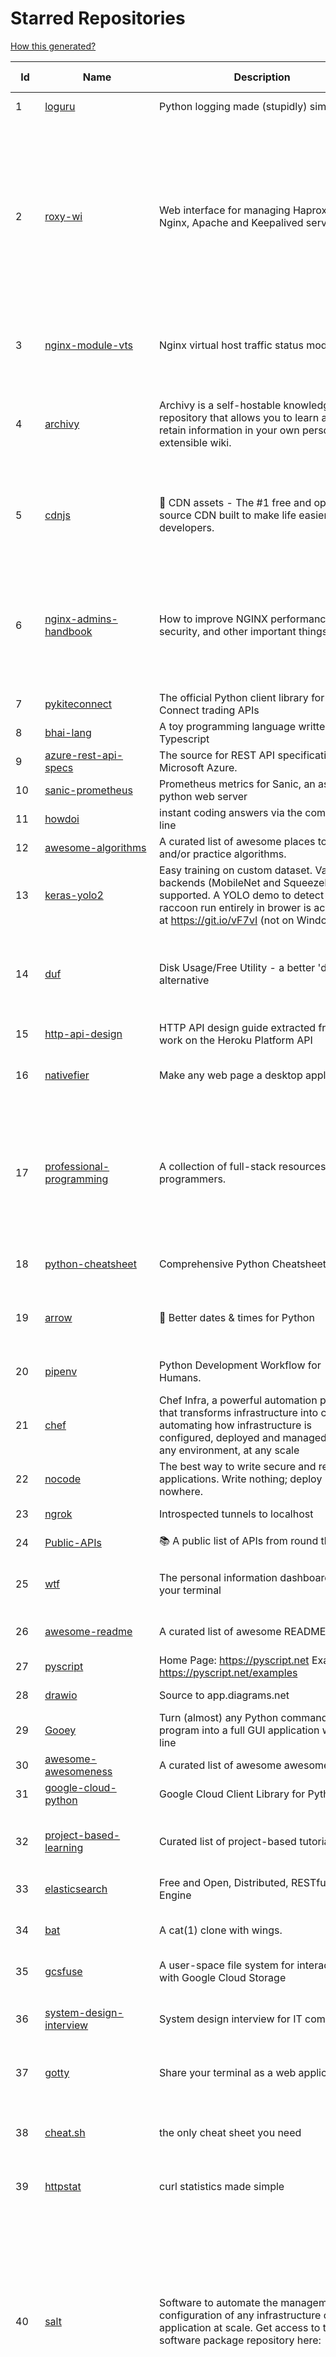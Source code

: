 # Starred Repositories  

[How this generated?](../master/USAGE.md)  

| Id 			| Name			| Description | Star Counts | Topics/Tags   | Last Updated 	|  
| ----------- | ----------- 	| ----------- | ----------- | ----------- 	| -----------   |  
|1|[loguru](https://github.com/Delgan/loguru.git)|Python logging made (stupidly) simple|11755|python, logging, logger, log|4-5-2022|  
|2|[roxy-wi](https://github.com/hap-wi/roxy-wi.git)|Web interface for managing Haproxy, Nginx, Apache and Keepalived servers|1058|haproxy-servers, web-interface, management, web-manager, web-gui, gui, webui, haproxy-configuration, haproxy-status, haproxy-gui, haproxy-managment, high-availibility, loadbalancer, lbs, waf, nginx, keepalived-servers, monitoring, roxy-wi, apache|17-5-2022|  
|3|[nginx-module-vts](https://github.com/vozlt/nginx-module-vts.git)|Nginx virtual host traffic status module|2637|c, nginx, nginx-module, nginx-vhost-traffic-status, vozlt-nginx-modules, monitoring|10-2-2021|  
|4|[archivy](https://github.com/archivy/archivy.git)|Archivy is a self-hostable knowledge repository that allows you to learn and retain information in your own personal and extensible wiki.|2855|elasticsearch, knowledge, productivity, python, knowledge-base, note-taking, digital-brain, cli, hacktoberfest|27-4-2022|  
|5|[cdnjs](https://github.com/cdnjs/cdnjs.git)|🤖 CDN assets - The #1 free and open source CDN built to make life easier for developers.|9488|cdn, javascript, css, library, web, front-end, foss, opensource, js, font, framework, webdev, fast, speed, http2, spdy, cdnjs|19-5-2022|  
|6|[nginx-admins-handbook](https://github.com/trimstray/nginx-admins-handbook.git)|How to improve NGINX performance, security, and other important things.|12699|nginx, nginx-proxy, nginx-configuration, security, performance, http, https, ssllabs, notes, cheatsheet, reference, handbook, best-practices, hacks, snippets, tengine, openresty|20-10-2021|  
|7|[pykiteconnect](https://github.com/zerodha/pykiteconnect.git)|The official Python client library for the Kite Connect trading APIs|679||17-3-2022|  
|8|[bhai-lang](https://github.com/DulLabs/bhai-lang.git)|A toy programming language written in Typescript|3516||17-4-2022|  
|9|[azure-rest-api-specs](https://github.com/Azure/azure-rest-api-specs.git)|The source for REST API specifications for Microsoft Azure.|1598||19-5-2022|  
|10|[sanic-prometheus](https://github.com/dkruchinin/sanic-prometheus.git)|Prometheus metrics for Sanic,  an async python web server|68|python, prometheus, sanic, monitoring|12-10-2020|  
|11|[howdoi](https://github.com/gleitz/howdoi.git)|instant coding answers via the command line|9472||20-4-2022|  
|12|[awesome-algorithms](https://github.com/tayllan/awesome-algorithms.git)|A curated list of awesome places to learn and/or practice algorithms.|11575||9-5-2022|  
|13|[keras-yolo2](https://github.com/experiencor/keras-yolo2.git)|Easy training on custom dataset. Various backends (MobileNet and SqueezeNet) supported. A YOLO demo to detect raccoon run entirely in brower is accessible at https://git.io/vF7vI (not on Windows).|1698|convolutional-networks, deep-learning, yolo2, realtime, regression|31-12-2019|  
|14|[duf](https://github.com/muesli/duf.git)|Disk Usage/Free Utility - a better 'df' alternative|8477|hacktoberfest, disk-space, disk-usage, df, linux, macos, freebsd, openbsd, windows, user-friendly, cli, terminal, filesystem, tui|12-5-2022|  
|15|[http-api-design](https://github.com/interagent/http-api-design.git)|HTTP API design guide extracted from work on the Heroku Platform API|13586||18-11-2021|  
|16|[nativefier](https://github.com/nativefier/nativefier.git)|Make any web page a desktop application|30496|nodejs, electron, linux, windows, macos, desktop-application|2-5-2022|  
|17|[professional-programming](https://github.com/charlax/professional-programming.git)|A collection of full-stack resources for programmers.|16260|read-articles, programmer, professional, scalability, concepts, documentation, lessons-learned, engineer, programming-language, learning, architecture, computer-science|9-5-2022|  
|18|[python-cheatsheet](https://github.com/gto76/python-cheatsheet.git)|Comprehensive Python Cheatsheet|29048|cheatsheet, python, reference, python-cheatsheet|18-5-2022|  
|19|[arrow](https://github.com/arrow-py/arrow.git)|🏹 Better dates & times for Python|7880|python, arrow, datetime, date, time, timestamp, timezones, hacktoberfest|2-5-2022|  
|20|[pipenv](https://github.com/pypa/pipenv.git)| Python Development Workflow for Humans.|22956|pip, python, packaging, virtualenv, pipfile|17-5-2022|  
|21|[chef](https://github.com/chef/chef.git)|Chef Infra, a powerful automation platform that transforms infrastructure into code automating how infrastructure is configured, deployed and managed across any environment, at any scale|6891|chef, devops, cfgmgt, infrastructure, automation, deployment, hacktoberfest|17-5-2022|  
|22|[nocode](https://github.com/kelseyhightower/nocode.git)|The best way to write secure and reliable applications. Write nothing; deploy nowhere.|52613||21-1-2020|  
|23|[ngrok](https://github.com/inconshreveable/ngrok.git)|Introspected tunnels to localhost|21735||31-5-2016|  
|24|[Public-APIs](https://github.com/n0shake/Public-APIs.git)|📚 A public list of APIs from round the web.|18407||15-5-2022|  
|25|[wtf](https://github.com/wtfutil/wtf.git)|The personal information dashboard for your terminal|13442|golang, dashboard, terminal, tui, cui, go, devops, wtf, wtfutil, hacktoberfest|13-5-2022|  
|26|[awesome-readme](https://github.com/matiassingers/awesome-readme.git)|A curated list of awesome READMEs|11923|awesome-list, awesome, list, readme|8-5-2022|  
|27|[pyscript](https://github.com/pyscript/pyscript.git)|Home Page: https://pyscript.net  Examples: https://pyscript.net/examples|10668|python, html, javascript|18-5-2022|  
|28|[drawio](https://github.com/jgraph/drawio.git)|Source to app.diagrams.net|29295||17-5-2022|  
|29|[Gooey](https://github.com/chriskiehl/Gooey.git)|Turn (almost) any Python command line program into a full GUI application with one line|16159||8-5-2022|  
|30|[awesome-awesomeness](https://github.com/bayandin/awesome-awesomeness.git)|A curated list of awesome awesomeness|28948||24-3-2022|  
|31|[google-cloud-python](https://github.com/googleapis/google-cloud-python.git)|Google Cloud Client Library for Python|3884||18-5-2022|  
|32|[project-based-learning](https://github.com/practical-tutorials/project-based-learning.git)|Curated list of project-based tutorials|67761|tutorial, project, beginner-project, webdevelopment, python, javascript, cpp, golang|13-4-2022|  
|33|[elasticsearch](https://github.com/elastic/elasticsearch.git)|Free and Open, Distributed, RESTful Search Engine|59632|elasticsearch, java, search-engine|18-5-2022|  
|34|[bat](https://github.com/sharkdp/bat.git)|A cat(1) clone with wings.|34525|command-line, tool, syntax-highlighting, git, terminal, cli, rust, hacktoberfest|16-5-2022|  
|35|[gcsfuse](https://github.com/GoogleCloudPlatform/gcsfuse.git)|A user-space file system for interacting with Google Cloud Storage|1452||28-4-2022|  
|36|[system-design-interview](https://github.com/checkcheckzz/system-design-interview.git)|System design interview for IT companies|17682|interview, interview-questions, interview-preparation, design-systems, system, system-design|23-12-2020|  
|37|[gotty](https://github.com/yudai/gotty.git)|Share your terminal as a web application|16521|tty, terminal, browser, web, go, websocket, javascript, typescript|13-12-2017|  
|38|[cheat.sh](https://github.com/chubin/cheat.sh.git)|the only cheat sheet you need|29124|cheatsheet, curl, terminal, command-line, cli, examples, documentation, help, tldr, hacktoberfest2021|18-4-2022|  
|39|[httpstat](https://github.com/reorx/httpstat.git)|curl statistics made simple|5126|curl, cli, python, http, visualization|24-12-2020|  
|40|[salt](https://github.com/saltstack/salt.git)|Software to automate the management and configuration of any infrastructure or application at scale. Get access to the Salt software package repository here: |12506|python, configuration-management, remote-execution, infrastructure-management, zeromq, event-stream, event-management, cloud-providers, cloud-management, cloud-provisioning, infrasructure, infrastructure-automation, infrastructure-as-code, infrastructure-as-a-code, iot, edge, cloud|18-5-2022|  
|41|[django](https://github.com/django/django.git)|The Web framework for perfectionists with deadlines.|64136|python, django, web, framework, orm, templates, models, views, apps|18-5-2022|  
|42|[PayloadsAllTheThings](https://github.com/swisskyrepo/PayloadsAllTheThings.git)|A list of useful payloads and bypass for Web Application Security and Pentest/CTF|37515|pentest, payload, bypass, web-application, hacking, vulnerability, bounty, methodology, privilege-escalation, penetration-testing, cheatsheet, security, enumeration, bugbounty, redteam, payloads, hacktoberfest|15-5-2022|  
|43|[poetry](https://github.com/python-poetry/poetry.git)|Python dependency management and packaging made easy.|19768|python, dependency-manager, package-manager, packaging, hacktoberfest|18-5-2022|  
|44|[terminals-are-sexy](https://github.com/k4m4/terminals-are-sexy.git)|💥 A curated list of Terminal frameworks, plugins & resources for CLI lovers.|10530|terminal, curated-list, awesome-lists, cli-lovers|13-4-2022|  
|45|[profile-summary-for-github](https://github.com/tipsy/profile-summary-for-github.git)|Tool for visualizing GitHub profiles|19567|kotlin, webapp, github-api, javalin|15-5-2022|  
|46|[awesome-shell](https://github.com/alebcay/awesome-shell.git)|A curated list of awesome command-line frameworks, toolkits, guides and gizmos. Inspired by awesome-php.|23540|awesome-list, awesome, list, zsh, fish, bash, cli, shell|27-4-2022|  
|47|[awesome-macOS](https://github.com/iCHAIT/awesome-macOS.git)|  A curated list of awesome applications, softwares, tools and shiny things for macOS.|12955|macos, mac, awesome-list, apple, awesome-lists, awesome, list|4-2-2022|  
|48|[google-api-python-client](https://github.com/googleapis/google-api-python-client.git)|🐍 The official Python client library for Google's discovery based APIs.|5645||17-5-2022|  
|49|[pace](https://github.com/CodeByZach/pace.git)|Automatically add a progress bar to your site.|15433||28-7-2021|  
|50|[octant](https://github.com/vmware-tanzu/octant.git)|Highly extensible platform for developers to better understand the complexity of Kubernetes clusters.|5829||24-2-2022|  
|51|[resume.github.com](https://github.com/resume/resume.github.com.git)|Resumes generated using the GitHub informations|57214||5-8-2016|  
|52|[ace](https://github.com/ajaxorg/ace.git)|Ace (Ajax.org Cloud9 Editor)|24419||16-5-2022|  
|53|[what-happens-when](https://github.com/alex/what-happens-when.git)|An attempt to answer the age old interview question "What happens when you type google.com into your browser and press enter?"|33965||8-2-2022|  
|54|[go-restful](https://github.com/emicklei/go-restful.git)|package for building REST-style Web Services using Go|4453||8-3-2022|  
|55|[fastapi](https://github.com/tiangolo/fastapi.git)|FastAPI framework, high performance, easy to learn, fast to code, ready for production|45279||14-5-2022|  
|56|[halo](https://github.com/manrajgrover/halo.git)|💫 Beautiful spinners for terminal, IPython and Jupyter|2592||9-11-2020|  
|57|[awesome-sanic](https://github.com/mekicha/awesome-sanic.git)|A curated list of awesome Sanic resources and extensions|563||22-1-2022|  
|58|[spinner](https://github.com/briandowns/spinner.git)|Go (golang) package with 90 configurable terminal spinner/progress indicators.|1769|go, golang, spinner, statusbar, cli, terminal, terminal-ui, progress-bar, progressbar, indicator|22-4-2022|  
|59|[python](https://github.com/kubernetes-client/python.git)|Official Python client library for kubernetes|4808|kubernetes, client-python, k8s, library, k8s-sig-api-machinery|9-5-2022|  
|60|[terminalizer](https://github.com/faressoft/terminalizer.git)|🦄 Record your terminal and generate animated gif images or share a web player|12659||18-4-2020|  
|61|[silver-surfer](https://github.com/devtron-labs/silver-surfer.git)|An OpenSource project to check ApiVersion compatibility and provide Migration path for Kubernetes objects when upgrading Kubernetes to latest versions.|146||29-10-2021|  
|62|[styleguide](https://github.com/google/styleguide.git)|Style guides for Google-originated open-source projects|30661||6-5-2022|  
|63|[algorithm-visualizer](https://github.com/algorithm-visualizer/algorithm-visualizer.git)|:fireworks:Interactive Online Platform that Visualizes Algorithms from Code|36799||13-4-2022|  
|64|[aws-cli](https://github.com/aws/aws-cli.git)|Universal Command Line Interface for Amazon Web Services|12384||19-5-2022|  
|65|[interviews](https://github.com/kdn251/interviews.git)|Everything you need to know to get the job.|57224||6-6-2020|  
|66|[geeksforgeeks.pdf](https://github.com/dufferzafar/geeksforgeeks.pdf.git)|Topic wise PDFs of Geeks for Geeks articles. (Last updated in October 2018)|486|||  
|67|[python-guide](https://github.com/realpython/python-guide.git)|Python best practices guidebook, written for humans. |24766||27-4-2022|  
|68|[caddy](https://github.com/caddyserver/caddy.git)|Fast, multi-platform web server with automatic HTTPS|40490||17-5-2022|  
|69|[every-programmer-should-know](https://github.com/mtdvio/every-programmer-should-know.git)|A collection of (mostly) technical things every software developer should know about|53502||19-4-2021|  
|70|[typing](https://github.com/python/typing.git)|Python static typing home. Contains the source for typing_extensions and the documentation. Also hosts a user help forum.|1238||1-5-2022|  
|71|[pulsar](https://github.com/apache/pulsar.git)|Apache Pulsar - distributed pub-sub messaging system|10834||19-5-2022|  
|72|[bitcoin](https://github.com/bitcoin/bitcoin.git)|Bitcoin Core integration/staging tree|64156||19-5-2022|  
|73|[k9s](https://github.com/derailed/k9s.git)|🐶 Kubernetes CLI To Manage Your Clusters In Style!|16352||7-4-2022|  
|74|[pytest](https://github.com/pytest-dev/pytest.git)|The pytest framework makes it easy to write small tests, yet scales to support complex functional testing|8755|unit-testing, test, testing, python, hacktoberfest|17-5-2022|  
|75|[ntopng](https://github.com/ntop/ntopng.git)|Web-based Traffic and Security Network Traffic Monitoring|4572|ntopng, realtime, network, sflow, ipfix, traffic-monitoring, packet-analyser, packet-processing, netflow, snmp, ebpf, docker, kubernetes|18-5-2022|  
|76|[gping](https://github.com/orf/gping.git)|Ping, but with a graph|6124|rust, command-line, cli, ping, linux, graph, network-monitoring, shell|10-5-2022|  
|77|[zap](https://github.com/uber-go/zap.git)|Blazing fast, structured, leveled logging in Go.|15809|golang, logging, structured-logging, zap|17-5-2022|  
|78|[litestream](https://github.com/benbjohnson/litestream.git)|Streaming replication for SQLite.|6373|sqlite, replication, s3|16-5-2022|  
|79|[ytfzf](https://github.com/pystardust/ytfzf.git)|A posix script to find and watch youtube videos from the terminal. (Without API)|2577|youtube, cli, terminal, posix, fzf, dmenu, ueberzug|15-4-2022|  
|80|[kb](https://github.com/gnebbia/kb.git)|A minimalist command line knowledge base manager|2857|knowledge, cheatsheets, procedures, methodology, pentest-tool, knowledge-base, rtfm, notes, notes-management-system, cli, notebook|31-10-2021|  
|81|[behave](https://github.com/behave/behave.git)|BDD, Python style.|2624||16-5-2022|  
|82|[iris](https://github.com/kataras/iris.git)|The fastest HTTP/2 Go Web Framework. A true successor of expressjs and laravel. Supports AWS Lambda, gRPC, MVC, Unique Router, Websockets, Sessions, Test suite, Dependency Injection and more. Thank you / 谢谢 https://github.com/kataras/iris/issues/1329|22329|go, performance, iris, web-framework, mvc, golang, api-rest, backend, framework|9-5-2022|  
|83|[ambry](https://github.com/linkedin/ambry.git)|Distributed object store|1542||17-5-2022|  
|84|[mergestat](https://github.com/mergestat/mergestat.git)|Query git repositories with SQL. Generate reports, perform status checks, analyze codebases. 🔍 📊|2999|git, sql, sqlite, golang, go, cli, command-line|23-4-2022|  
|85|[gotty](https://github.com/sorenisanerd/gotty.git)|Share your terminal as a web application|1541||25-4-2022|  
|86|[typer](https://github.com/tiangolo/typer.git)|Typer, build great CLIs. Easy to code. Based on Python type hints.|7777|cli, click, python3, typehints, terminal, shell, python, typer|12-5-2022|  
|87|[sqlc](https://github.com/kyleconroy/sqlc.git)|Generate type-safe code from SQL|5493|go, postgresql, sql, orm, code-generator, mysql, python, kotlin|12-5-2022|  
|88|[aws-eks-kubernetes-masterclass](https://github.com/stacksimplify/aws-eks-kubernetes-masterclass.git)|AWS EKS Kubernetes - Masterclass   DevOps, Microservices|458|kubernetes, kubernetes-pods, kubernetes-deployment, kubernetes-services, kubernetes-secrets, aws-eks, aws-eks-cluster, aws-ebs, aws-rds, aws-alb, aws-alb-ingress-controller, aws-fargate, aws-codebuild, aws-codecommit, aws-codepipeline, fluentd, aws-cloudwatch, docker, yaml|3-3-2022|  
|89|[operator-sdk](https://github.com/operator-framework/operator-sdk.git)|SDK for building Kubernetes applications. Provides high level APIs, useful abstractions, and project scaffolding.|5645|operator, kubernetes, sdk|18-5-2022|  
|90|[engineering-blogs](https://github.com/kilimchoi/engineering-blogs.git)|A curated list of engineering blogs|21379||2-7-2021|  
|91|[pycryptodome](https://github.com/Legrandin/pycryptodome.git)|A self-contained cryptographic library for Python|2003|cryptography, security, python|14-5-2022|  
|92|[pyWhat](https://github.com/bee-san/pyWhat.git)|🐸   Identify anything. pyWhat easily lets you identify emails, IP addresses, and more. Feed it a .pcap file or some text and it'll tell you what it is! 🧙‍♀️|5155|cyber, security, hacking, cybersecurity, malware, re, python, pcap, malware-analysis, malware-research, tryhackme, hacktoberfest|9-5-2022|  
|93|[ImHex](https://github.com/WerWolv/ImHex.git)|🔍 A Hex Editor for Reverse Engineers, Programmers and people who value their retinas when working at 3 AM.|12733|hex-editor, reverse-engineering, ips, ips32, pattern-highlighting, dear-imgui, disassembler, analyzer, mathematical-evaluator, pattern-language, dark-mode, nodes, data-processor, hacktoberfest|17-5-2022|  
|94|[doitlive](https://github.com/sloria/doitlive.git)|Because sometimes you need to do it live|3124|command-line, presentations, python, live-coding, cli, click, bash, zsh, ipython, script, hacktoberfest|24-5-2021|  
|95|[Notepads](https://github.com/0x7c13/Notepads.git)|A modern, lightweight text editor with a minimalist design.|6384|fluent, notepad, texteditor, uwp, markdown, diff-viewer, windows, app|12-4-2022|  
|96|[semgrep](https://github.com/returntocorp/semgrep.git)|Lightweight static analysis for many languages. Find bug variants with patterns that look like source code.|6546|static-analysis, static-code-analysis, java, go, sast, semgrep, r2c, c, python, ruby, javascript, typescript|19-5-2022|  
|97|[grex](https://github.com/pemistahl/grex.git)|A command-line tool and library for generating regular expressions from user-provided test cases|5290|command-line-tool, tool, regex, regexp, regex-pattern, regular-expression, regular-expressions, rust, cli, rust-cli, terminal, rust-library, rust-crate|10-5-2022|  
|98|[mypy](https://github.com/python/mypy.git)|Optional static typing for Python|13107|python, types, typing, typechecker, linter|18-5-2022|  
|99|[jaeger](https://github.com/jaegertracing/jaeger.git)|CNCF Jaeger, a Distributed Tracing Platform|15724|distributed-tracing, cncf, tracing, observability, jaeger, opentelemetry|17-5-2022|  
|100|[github1s](https://github.com/conwnet/github1s.git)|One second to read GitHub code with VS Code.|20955|hacktoberfest|18-5-2022|  
|101|[python-patterns](https://github.com/faif/python-patterns.git)|A collection of design patterns/idioms in Python|31406||19-2-2022|  
|102|[tldr](https://github.com/tldr-pages/tldr.git)|📚 Collaborative cheatsheets for console commands|38683||18-5-2022|  
|103|[memray](https://github.com/bloomberg/memray.git)|Memray is a memory profiler for Python|8283|memory, memory-leak, memory-leak-detection, memory-profiler, profiler, python|18-5-2022|  
|104|[dailybot](https://github.com/sapumar/dailybot.git)|Simple telegram bot to remind about the daily stand up|9|bot, daily-standup, standup-meetings, standup, standupbot|23-12-2021|  
|105|[graphene-django](https://github.com/graphql-python/graphene-django.git)|Integrate GraphQL into your Django project.|3859|graphene, django, python, graphql|3-3-2022|  
|106|[htmlq](https://github.com/mgdm/htmlq.git)|Like jq, but for HTML.|5902||3-1-2022|  
|107|[swagger-ui](https://github.com/swagger-api/swagger-ui.git)|Swagger UI is a collection of HTML, JavaScript, and CSS assets that dynamically generate beautiful documentation from a Swagger-compliant API.|22075|swagger, swagger-ui, swagger-api, swagger-js, rest, rest-api, openapi-specification, oas, openapi, openapi3, hacktoberfest|13-5-2022|  
|108|[codebytere.github.io](https://github.com/codebytere/codebytere.github.io.git)|personal website|437||4-5-2022|  
|109|[tech-interview-handbook](https://github.com/yangshun/tech-interview-handbook.git)|💯 Curated interview preparation materials for busy engineers|70026||18-5-2022|  
|110|[ecs-refarch-service-discovery](https://github.com/awslabs/ecs-refarch-service-discovery.git)|An EC2 Container Service Reference Architecture for providing Service Discovery to containers using CloudWatch Events, Lambda and Route 53 private hosted zones. |439||25-7-2016|  
|111|[kong](https://github.com/Kong/kong.git)|🦍 The Cloud-Native API Gateway |31879||18-5-2022|  
|112|[werkzeug](https://github.com/pallets/werkzeug.git)|The comprehensive WSGI web application library.|6079|python, wsgi, werkzeug, http, pallets|1-5-2022|  
|113|[learn-regex](https://github.com/ziishaned/learn-regex.git)|Learn regex the easy way|41613||1-2-2022|  
|114|[helm](https://github.com/helm/helm.git)|The Kubernetes Package Manager|21740|cncf, chart, kubernetes, helm, charts|17-5-2022|  
|115|[mycli](https://github.com/dbcli/mycli.git)|A Terminal Client for MySQL with AutoCompletion and Syntax Highlighting.|10340|database, python, syntax-highlighting, mysql, mycli, auto-completion|18-5-2022|  
|116|[pyjwt](https://github.com/jpadilla/pyjwt.git)|JSON Web Token implementation in Python|4206|python, jwt|16-5-2022|  
|117|[dotfiles](https://github.com/bbkane/dotfiles.git)|Configs for apps I care about|18|dotfiles, zsh, neovim, vscode, git, sqlite, sqlite3|16-5-2022|  
|118|[goaccess](https://github.com/allinurl/goaccess.git)|GoAccess is a real-time web log analyzer and interactive viewer that runs in a terminal in *nix systems or through your browser.|14695|goaccess, c, real-time, data-analysis, analytics, nginx, apache, webserver, web-analytics, monitoring, dashboard, command-line, gdpr, privacy, cli, tui, google-analytics, ncurses, terminal|17-5-2022|  
|119|[life](https://github.com/cheeaun/life.git)|Life - a timeline of important events in my life|2658|life, timeline, markdown|14-10-2018|  
|120|[vegeta](https://github.com/tsenart/vegeta.git)|HTTP load testing tool and library. It's over 9000!|19596|load-testing, go, benchmarking, http|11-10-2020|  
|121|[oss-fuzz](https://github.com/google/oss-fuzz.git)|OSS-Fuzz - continuous fuzzing for open source software.|7380|fuzzing, security, stability, oss-fuzz, fuzz-testing, vulnerabilities|17-5-2022|  
|122|[tv](https://github.com/alexhallam/tv.git)|📺(tv) Tidy Viewer is a cross-platform CLI csv pretty printer that uses column styling to maximize viewer enjoyment.|1492|cli, terminal, csv, pretty-printer, pretty-print, command-line-tool, data-science, rust, command-line, tabular-data, tibble, dataframe, datatable, csv-viewer, csv-visualization, csv-pretty-print, csv-cat, column, csv-column|14-5-2022|  
|123|[htop](https://github.com/htop-dev/htop.git)|htop - an interactive process viewer|3652|process, viewer, console, terminal, linux, macos, bsd, c, hacktoberfest|17-5-2022|  
|124|[ami-query](https://github.com/intuit/ami-query.git)|Provide a REST interface to your organization's AMIs|37||31-8-2020|  
|125|[dockerfiles](https://github.com/jessfraz/dockerfiles.git)|Various Dockerfiles I use on the desktop and on servers.|12536||27-3-2021|  
|126|[requests](https://github.com/psf/requests.git)|A simple, yet elegant, HTTP library.|47452||13-5-2022|  
|127|[troposphere](https://github.com/cloudtools/troposphere.git)|troposphere - Python library to create AWS CloudFormation descriptions|4676||14-5-2022|  
|128|[hub](https://github.com/github/hub.git)|A command-line tool that makes git easier to use with GitHub.|21788||4-4-2022|  
|129|[awesome-interview-questions](https://github.com/DopplerHQ/awesome-interview-questions.git)|:octocat: A curated awesome list of lists of interview questions. Feel free to contribute! :mortar_board: |46588||16-11-2021|  
|130|[markdown-here](https://github.com/adam-p/markdown-here.git)|Google Chrome, Firefox, and Thunderbird extension that lets you write email in Markdown and render it before sending.|55358||30-9-2018|  
|131|[kapacitor](https://github.com/influxdata/kapacitor.git)|Open source framework for processing, monitoring, and alerting on time series data|2134|kapacitor, monitoring, time-series|15-3-2022|  
|132|[fasthttp](https://github.com/valyala/fasthttp.git)|Fast HTTP package for Go. Tuned for high performance. Zero memory allocations in hot paths. Up to 10x faster than net/http|17713||16-5-2022|  
|133|[learnopencv](https://github.com/spmallick/learnopencv.git)|Learn OpenCV  : C++ and Python Examples|16331|computer-vision, machine-learning, ai, deep-learning, deep-neural-networks, deeplearning, computervision, opencv, opencv-python, opencv-library, opencv3, opencv-cpp, opencv-tutorial|17-5-2022|  
|134|[awesome-vscode](https://github.com/viatsko/awesome-vscode.git)|🎨 A curated list of delightful VS Code packages and resources.|20292|visual-studio, vscode, vscode-theme, vscode-extension, awesome, awesome-list, list, visualstudio, visual-studio-code, visual-studio-code-extension, visual-studio-code-theme|25-3-2022|  
|135|[lazydocker](https://github.com/jesseduffield/lazydocker.git)|The lazier way to manage everything docker|22692||14-5-2022|  
|136|[awesome-machine-learning](https://github.com/josephmisiti/awesome-machine-learning.git)|A curated list of awesome Machine Learning frameworks, libraries and software.|54326||18-5-2022|  
|137|[hyper](https://github.com/vercel/hyper.git)|A terminal built on web technologies|38522|terminal, javascript, html, css, react, terminal-emulators, hyper, macos, linux|14-5-2022|  
|138|[free-for-dev](https://github.com/ripienaar/free-for-dev.git)|A list of SaaS, PaaS and IaaS offerings that have free tiers of interest to devops and infradev|55346||18-5-2022|  
|139|[og-aws](https://github.com/open-guides/og-aws.git)|📙 Amazon Web Services — a practical guide|31223||17-2-2022|  
|140|[design-patterns-for-humans](https://github.com/kamranahmedse/design-patterns-for-humans.git)|An ultra-simplified explanation to design patterns|34068|design-patterns, architecture, software-engineering, engineering, principles, computer-science|22-11-2020|  
|141|[awesome-sysadmin](https://github.com/awesome-foss/awesome-sysadmin.git)|A curated list of amazingly awesome open source sysadmin resources.|13903|awesome, awesome-list, sysadmin, list|7-10-2021|  
|142|[cli53](https://github.com/barnybug/cli53.git)|Command line tool for Amazon Route 53|1784||8-4-2022|  
|143|[ultimate-go](https://github.com/hoanhan101/ultimate-go.git)|The Ultimate Go Study Guide|14815|golang, computer-systems, programming, ebook, study-guide|17-9-2021|  
|144|[the-book-of-secret-knowledge](https://github.com/trimstray/the-book-of-secret-knowledge.git)|A collection of inspiring lists, manuals, cheatsheets, blogs, hacks, one-liners, cli/web tools and more.|68145|awesome, awesome-list, lists, manuals, resources, howtos, hacks, search-engines, one-liners, cheatsheets, guidelines, sysops, devops, pentesters, security-researchers, linux, bsd, security, hacking|28-2-2022|  
|145|[gods](https://github.com/emirpasic/gods.git)|GoDS (Go Data Structures) - Sets, Lists, Stacks, Maps, Trees, Queues, and much more|11501|go, golang, data-structure, map, tree, set, list, stack, iterator, enumerable, sort, avl-tree, red-black-tree, b-tree, binary-heap, queue|18-4-2022|  
|146|[awesome-python](https://github.com/vinta/awesome-python.git)|A curated list of awesome Python frameworks, libraries, software and resources|127515|awesome, python, collections, python-library, python-framework, python-resources|17-12-2021|  
|147|[click](https://github.com/pallets/click.git)|Python composable command line interface toolkit|12453|python, cli, click, pallets|1-5-2022|  
|148|[grafana](https://github.com/grafana/grafana.git)|The open and composable observability and data visualization platform. Visualize metrics, logs, and traces from multiple sources like Prometheus, Loki, Elasticsearch, InfluxDB, Postgres and many more. |48963|grafana, monitoring, analytics, metrics, influxdb, prometheus, elasticsearch, alerting, data-visualization, go, dashboard, business-intelligence, mysql, postgres, hacktoberfest|19-5-2022|  
|149|[fd](https://github.com/sharkdp/fd.git)|A simple, fast and user-friendly alternative to 'find'|22177|command-line, tool, filesystem, search, regex, rust, cli, terminal, hacktoberfest|18-5-2022|  
|150|[pyenv](https://github.com/pyenv/pyenv.git)|Simple Python version management|27272|python, shell|18-5-2022|  
|151|[aws-load-balancer-controller](https://github.com/kubernetes-sigs/aws-load-balancer-controller.git)|A Kubernetes controller for Elastic Load Balancers|2829|kubernetes-ingress-controller, aws, ingress-resource, kubernetes, ingress, k8s-sig-aws|11-5-2022|  
|152|[awesome-hyper](https://github.com/bnb/awesome-hyper.git)|🖥 Delightful Hyper plugins, themes, and resources|9851|hyper, hyperterm, zeit, terminal, awesome, awesome-list|13-7-2021|  
|153|[awesome-deep-learning](https://github.com/ChristosChristofidis/awesome-deep-learning.git)|A curated list of awesome Deep Learning tutorials, projects and communities.|18758|deep-learning, neural-network, machine-learning, awesome, awesome-list, recurrent-networks, deep-networks, deep-learning-tutorial, face-images|8-5-2022|  
|154|[jq](https://github.com/stedolan/jq.git)|Command-line JSON processor|22092||4-4-2022|  
|155|[awesome-courses](https://github.com/prakhar1989/awesome-courses.git)|:books: List of awesome university courses for learning Computer Science!|40202|computer-science, courses, awesome-list, awesome|2-12-2020|  
|156|[awesome-pentest](https://github.com/enaqx/awesome-pentest.git)|A collection of awesome penetration testing resources, tools and other shiny things|15969|awesome, awesome-list|11-2-2022|  
|157|[face_recognition](https://github.com/ageitgey/face_recognition.git)|The world's simplest facial recognition api for Python and the command line|44239|machine-learning, face-detection, face-recognition, python|14-6-2021|  
|158|[awesome-microservices](https://github.com/mfornos/awesome-microservices.git)|A curated list of Microservice Architecture related principles and technologies.|11019|awesome, microservices, microservices-architecture, cloud-native, cloud-computing|22-4-2022|  
|159|[cli](https://github.com/cli/cli.git)|GitHub’s official command line tool|28516|github-api-v4, cli, git, golang|18-5-2022|  
|160|[traefik](https://github.com/traefik/traefik.git)|The Cloud Native Application Proxy|38122|microservice, docker, marathon, mesos, consul, etcd, kubernetes, load-balancer, reverse-proxy, zookeeper, letsencrypt, golang, go|10-5-2022|  
|161|[mattermost-server](https://github.com/mattermost/mattermost-server.git)|Mattermost is an open source platform for secure collaboration across the entire software development lifecycle.|22913|collaboration, mattermost, golang, react-native, hacktoberfest|18-5-2022|  
|162|[acme.sh](https://github.com/acmesh-official/acme.sh.git)|A pure Unix shell script implementing ACME client protocol|26573|acme, acme-protocol, letsencrypt, certbot, shell, ash, bash, posix, posix-sh, zerossl, buypass, acme-client|11-5-2022|  
|163|[brackets](https://github.com/adobe/brackets.git)|An open source code editor for the web, written in JavaScript, HTML and CSS.|33629||18-3-2021|  
|164|[osquery](https://github.com/osquery/osquery.git)|SQL powered operating system instrumentation, monitoring, and analytics.|18898|security, monitoring, intrusion-detection, sql, hacktoberfest|11-5-2022|  
|165|[telegraf](https://github.com/influxdata/telegraf.git)|The plugin-driven server agent for collecting & reporting metrics.|11514|telegraf, monitoring, time-series, metrics|19-5-2022|  
|166|[black](https://github.com/psf/black.git)|The uncompromising Python code formatter|27353|python, code, formatter, codeformatter, gofmt, yapf, autopep8, pre-commit-hook|18-5-2022|  
|167|[papers-we-love](https://github.com/papers-we-love/papers-we-love.git)|Papers from the computer science community to read and discuss.|60455|computer-science, read-papers, meetup, papers, programming, theory, awesome|10-5-2022|  
|168|[hygieia](https://github.com/hygieia/hygieia.git)|CapitalOne  DevOps Dashboard|3696|devops, dashboard, hygieia, delivery-pipeline, visualization, continuous-delivery, continuous-deployment, continuous-integration|23-9-2021|  
|169|[github-cheat-sheet](https://github.com/tiimgreen/github-cheat-sheet.git)|A list of cool features of Git and GitHub.|35102|awesome, awesome-list, list, github, git|6-10-2020|  
|170|[interactive-coding-challenges](https://github.com/donnemartin/interactive-coding-challenges.git)|120+ interactive Python coding interview challenges (algorithms and data structures).  Includes Anki flashcards.|25435|python, algorithm, data-structure, development, programming, coding, interview, interview-questions, interview-practice, competitive-programming|5-8-2020|  
|171|[hugo](https://github.com/gohugoio/hugo.git)|The world’s fastest framework for building websites.|59002|go, hugo, static-site-generator, blog-engine, cms, content-management-system, documentation-tool, hacktoberfest|18-5-2022|  
|172|[bokeh](https://github.com/bokeh/bokeh.git)|Interactive Data Visualization in the browser, from  Python|16289|bokeh, python, interactive-plots, javascript, visualization, plotting, plots, data-visualisation, notebooks, jupyter, visualisation, numfocus|15-5-2022|  
|173|[atom](https://github.com/atom/atom.git)|:atom: The hackable text editor|57543|atom, editor, javascript, electron, windows, linux, macos|20-4-2022|  
|174|[ipython](https://github.com/ipython/ipython.git)|Official repository for IPython itself. Other repos in the IPython organization contain things like the website, documentation builds, etc.|15349|ipython, jupyter, data-science, notebook, python, repl, closember, hacktoberfest|3-5-2022|  
|175|[pi-hole](https://github.com/pi-hole/pi-hole.git)|A black hole for Internet advertisements|36218|pi-hole, ad-blocker, shell, blocker, raspberry-pi, cloud, dnsmasq, dhcp, dhcp-server, dns-server, dashboard, hacktoberfest|14-5-2022|  
|176|[rich](https://github.com/Textualize/rich.git)|Rich is a Python library for rich text and beautiful formatting in the terminal.|37479|python, python3, python-library, terminal, terminal-color, markdown, tables, syntax-highlighting, ansi-colors, progress-bar-python, progress-bar, traceback, rich, tracebacks-rich, emoji|8-5-2022|  
|177|[locust](https://github.com/locustio/locust.git)|Scalable user load testing tool written in Python|18892|locust, python, load-testing, performance-testing, http, benchmarking, load-generator|9-5-2022|  
|178|[protobuf](https://github.com/protocolbuffers/protobuf.git)|Protocol Buffers - Google's data interchange format|54556|protobuf, protocol-buffers, protocol-compiler, protobuf-runtime, protoc, serialization, marshalling, rpc|19-5-2022|  
|179|[python-fire](https://github.com/google/python-fire.git)|Python Fire is a library for automatically generating command line interfaces (CLIs) from absolutely any Python object.|22414|python, cli|16-4-2022|  
|180|[awesome-scalability](https://github.com/binhnguyennus/awesome-scalability.git)|The Patterns of Scalable, Reliable, and Performant Large-Scale Systems|38534|system-design, backend, scalability, interview, architecture, devops, design-patterns, interview-questions, awesome-list, big-data, awesome, resources, lists, web-development, programming, system, interview-practice, computer-science, distributed-systems, machine-learning|2-5-2022|  
|181|[rundeck](https://github.com/rundeck/rundeck.git)|Enable Self-Service Operations: Give specific users access to your existing tools, services, and scripts|4571|rundeck, devops, deployment, scheduler, automation, orchestration, ansible, audit, sre, operations, ops, devops-tools, devops-team, runbook, hacktoberfest|16-5-2022|  
|182|[istio](https://github.com/istio/istio.git)|Connect, secure, control, and observe services.|30296|microservices, service-mesh, lyft-envoy, kubernetes, api-management, circuit-breaker, polyglot-microservices, enforce-policies, proxies, microservice, envoy, consul, nomad, request-routing, resiliency, fault-injection|18-5-2022|  
|183|[awesome-flask](https://github.com/humiaozuzu/awesome-flask.git)|A curated list of awesome Flask resources and plugins|10595|flask, flask-resources, awesome|17-9-2019|  
|184|[recommenders](https://github.com/microsoft/recommenders.git)|Best Practices on Recommendation Systems|13171|machine-learning, recommender, ranking, deep-learning, python, jupyter-notebook, recommendation-algorithm, rating, operationalization, kubernetes, azure, microsoft, recommendation-system, recommendation-engine, recommendation, data-science, tutorial, artificial-intelligence|31-3-2022|  
|185|[blackfriday](https://github.com/russross/blackfriday.git)|Blackfriday: a markdown processor for Go|4945||27-10-2020|  
|186|[ora](https://github.com/sindresorhus/ora.git)|Elegant terminal spinner|7698||21-2-2022|  
|187|[pycurl](https://github.com/pycurl/pycurl.git)|PycURL - Python interface to libcurl|858|http-client, python, libcurl, libcurl-bindings|7-5-2022|  
|188|[python-prompt-toolkit](https://github.com/prompt-toolkit/python-prompt-toolkit.git)|Library for building powerful interactive command line applications in Python|7703||25-4-2022|  
|189|[watchman](https://github.com/facebook/watchman.git)|Watches files and records, or triggers actions, when they change. |10867||19-5-2022|  
|190|[kopf](https://github.com/nolar/kopf.git)|A Python framework to write Kubernetes operators in just a few lines of code|982|kubernetes, kubernetes-operator, kubernetes-operators, python, python3, framework, asyncio, operator, operators, python-framework, kopf, admission-webhook, admission-controller, admission-controllers, operator-framework, kubernetes-concepts|2-4-2022|  
|191|[GoCasts](https://github.com/StephenGrider/GoCasts.git)|Companion Repo to https://www.udemy.com/go-the-complete-developers-guide/|1658||25-8-2017|  
|192|[ssl-cert-check](https://github.com/Matty9191/ssl-cert-check.git)|Send notifications when SSL certificates are about to expire.|566||29-9-2021|  
|193|[textual](https://github.com/Textualize/textual.git)|Textual is a TUI (Text User Interface) framework for Python inspired by modern web development.|11039|terminal, python, tui, rich|4-5-2022|  
|194|[the-art-of-command-line](https://github.com/jlevy/the-art-of-command-line.git)|Master the command line, in one page|106149|bash, unix, documentation, linux, macos, windows|7-9-2020|  
|195|[GolangTraining](https://github.com/GoesToEleven/GolangTraining.git)|Training for Golang (go language)|8137||4-12-2018|  
|196|[kubesphere](https://github.com/kubesphere/kubesphere.git)|The container platform tailored for Kubernetes multi-cloud, datacenter, and edge management ⎈ 🖥 ☁️|9877||16-5-2022|  
|197|[containerd](https://github.com/containerd/containerd.git)|An open and reliable container runtime|11026||18-5-2022|  
|198|[dnscontrol](https://github.com/StackExchange/dnscontrol.git)|Synchronize your DNS to multiple providers from a simple DSL|2255|go, dns, infrastructure-as-code, dnscontrol, workflow|8-5-2022|  
|199|[sops](https://github.com/mozilla/sops.git)|Simple and flexible tool for managing secrets|9745||9-5-2022|  
|200|[pongo2](https://github.com/flosch/pongo2.git)|Django-syntax like template-engine for Go|2235|template, go, django, template-engine, pongo2, templates, template-language, golang, golang-library|21-3-2022|  
|201|[brooklin](https://github.com/linkedin/brooklin.git)|An extensible distributed system for reliable nearline data streaming at scale|764||21-4-2022|  
|202|[octodns](https://github.com/octodns/octodns.git)|Tools for managing DNS across multiple providers|2213|dns, workflow, infrastructure-as-code|10-5-2022|  
|203|[tokei](https://github.com/XAMPPRocky/tokei.git)|Count your code, quickly.|6573|tokei, cloc, badge, rust, windows, linux, macos, statistics, code, cli|17-5-2022|  
|204|[wrk2](https://github.com/giltene/wrk2.git)|A constant throughput, correct latency recording variant of wrk|3430||24-9-2019|  
|205|[discourse](https://github.com/discourse/discourse.git)|A platform for community discussion. Free, open, simple.|35701|discourse, javascript, rails, ruby, ember, forum, postgresql|18-5-2022|  
|206|[kubectx](https://github.com/ahmetb/kubectx.git)|Faster way to switch between clusters and namespaces in kubectl|13017||16-3-2022|  
|207|[guacamole-server](https://github.com/apache/guacamole-server.git)|Mirror of Apache Guacamole Server|2109|guacamole, c, network-client, java, network-server, javascript|3-5-2022|  
|208|[http2smugl](https://github.com/neex/http2smugl.git)|-|432||10-11-2021|  
|209|[flower](https://github.com/mher/flower.git)|Real-time monitor and web admin for Celery distributed task queue|5206|celery, task-queue, monitoring, administration, workers, rabbitmq, redis, python, asynchronous|25-11-2021|  
|210|[developer-roadmap](https://github.com/kamranahmedse/developer-roadmap.git)|Roadmap to becoming a developer in 2022|194848||16-5-2022|  
|211|[google-maps-services-python](https://github.com/googlemaps/google-maps-services-python.git)|Python client library for Google Maps API Web Services|3556|python, client-library|12-5-2022|  
|212|[iris](https://github.com/linkedin/iris.git)|Iris is a highly configurable and flexible service for paging and messaging.|668|paging, escalation, messaging, automation|19-4-2022|  
|213|[python-telegram-bot](https://github.com/python-telegram-bot/python-telegram-bot.git)|We have made you a wrapper you can't refuse|18552|python, telegram, bot, chatbot, framework, hacktoberfest|18-5-2022|  
|214|[terrascan](https://github.com/tenable/terrascan.git)|Detect compliance and security violations across Infrastructure as Code to mitigate risk before provisioning cloud native infrastructure.|3036|security-tools, infrastructure-as-code, devsecops, devops, security, terraform, aws, cloudsecurity, cloud-security, terrascan, infrastructure, security-violations, architecture, kubernetes, iac, sast, azure-security, aws-security, gcp-security, scans|19-5-2022|  
|215|[git-standup](https://github.com/kamranahmedse/git-standup.git)|Recall what you did on the last working day. Psst! or be nosy and find what someone else in your team did ;-)|7136|standup, git-standup, agile, meeting, git, git-addons, git-|30-9-2021|  
|216|[predictive-horizontal-pod-autoscaler](https://github.com/jthomperoo/predictive-horizontal-pod-autoscaler.git)|Horizontal Pod Autoscaler built with predictive abilities using statistical models|175|predictive-analytics, kubernetes, autoscaler, cpa, custompodautoscaler, custom-pod-autoscaler, horizontal-pod-autoscaler, predictions, statistical-models, replicas, autoscaling, hacktoberfest|14-5-2022|  
|217|[zuul](https://github.com/Netflix/zuul.git)|Zuul is a gateway service that provides dynamic routing, monitoring, resiliency, security, and more.|11943||2-5-2022|  
|218|[dapr](https://github.com/dapr/dapr.git)|Dapr is a portable, event-driven, runtime for building distributed applications across cloud and edge.|17894|microservices, microservice, kubernetes, sidecar, state-management, event-driven, pubsub, serverless, containers|18-5-2022|  
|219|[hubot-slack](https://github.com/slackapi/hubot-slack.git)|Slack Developer Kit for Hubot|2274|hubot-adapter, hubot, coffeescript, slack, slack-app, bot|13-1-2022|  
|220|[envoy](https://github.com/envoyproxy/envoy.git)|Cloud-native high-performance edge/middle/service proxy|19599|cats, rocket-ships, cars, more-cats, cats-over-dogs, nanoservices, corgis, cncf|18-5-2022|  
|221|[python-container](https://github.com/googleapis/python-container.git)|-|28||5-5-2022|  
|222|[microsoft-authentication-library-for-python](https://github.com/AzureAD/microsoft-authentication-library-for-python.git)|Microsoft Authentication Library (MSAL) for Python makes it easy to authenticate to Azure Active Directory. These documented APIs are stable https://msal-python.readthedocs.io. If you have questions but do not have a github account, ask your questions on Stackoverflow with tag "msal" + "python".|401|msal-python, azure, sdks, microsoft-identity-platform|17-5-2022|  
|223|[emissary](https://github.com/emissary-ingress/emissary.git)|open source Kubernetes-native API gateway for microservices built on the Envoy Proxy|3754|ambassador, kubernetes, gateway-api, microservice, cloud-native, api-gateway, docker, api-management, kubernetes-ingress, envoy-proxy, envoy, kubernetes-annotations|18-5-2022|  
|224|[30-Days-of-Code](https://github.com/xeoneux/30-Days-of-Code.git)|👨‍💻 30 Days of Code by HackerRank Solutions in C, C++, C#, F#, Go, Java, JavaScript, Python, Ruby, Swift & TypeScript. PRs Welcome! 😄|689|hackerrank, java, swift, python, csharp, fsharp, cplusplus, solutions, 30, days, of, code, typescript, go, ruby, kotlin, javascript, c|11-5-2022|  
|225|[teleport](https://github.com/gravitational/teleport.git)|Certificate authority and access plane for SSH, Kubernetes, web apps, databases and desktops|11791|ssh, go, bastion, teleport-binaries, certificate, golang, cluster, teleport, firewall, security, jumpserver, rbac, audit, pam, kubernetes, kubernetes-access, firewalls, database-access, postgres, rdp|18-5-2022|  
|226|[driftctl](https://github.com/snyk/driftctl.git)|Detect, track and alert on infrastructure drift|1862|infrastructure-drift, iac, terraform, aws, drift, infrastructure-as-code, hacktoberfest|13-5-2022|  
|227|[sanic](https://github.com/sanic-org/sanic.git)|Next generation Python web server/framework   Build fast. Run fast.|16113|python, framework, asyncio, api-server, web, web-server, web-framework, asgi, sanic|12-5-2022|  
|228|[nprogress](https://github.com/rstacruz/nprogress.git)|For slim progress bars like on YouTube, Medium, etc|24237||19-4-2020|  
|229|[wrk](https://github.com/wg/wrk.git)|Modern HTTP benchmarking tool|31996||7-2-2021|  
|230|[azure-sdk-for-python](https://github.com/Azure/azure-sdk-for-python.git)|This repository is for active development of the Azure SDK for Python. For consumers of the SDK we recommend visiting our public developer docs at https://docs.microsoft.com/python/azure/ or our versioned developer docs at https://azure.github.io/azure-sdk-for-python. |2783|python, azure, azure-sdk|19-5-2022|  
|231|[terraform-provider-restapi](https://github.com/Mastercard/terraform-provider-restapi.git)|A terraform provider to manage objects in a RESTful API|586||7-4-2022|  
|232|[kubebuilder](https://github.com/kubernetes-sigs/kubebuilder.git)|Kubebuilder - SDK for building Kubernetes APIs using CRDs|5152|k8s-sig-api-machinery|18-5-2022|  
|233|[gitbook](https://github.com/GitbookIO/gitbook.git)|📝 Modern documentation format and toolchain using Git and Markdown|24697||27-12-2018|  
|234|[kube2iam](https://github.com/jtblin/kube2iam.git)|kube2iam  provides different AWS IAM roles for pods running on Kubernetes|1822|kubernetes, aws|1-3-2022|  
|235|[youtube-dl](https://github.com/ytdl-org/youtube-dl.git)|Command-line program to download videos from YouTube.com and other video sites|110038||9-5-2022|  
|236|[boulder](https://github.com/letsencrypt/boulder.git)|An ACME-based certificate authority, written in Go. |4275|boulder, go, acme, certificate-authority, tls, lets-encrypt, ca, pki, rfc8555|18-5-2022|  
|237|[statsd](https://github.com/statsd/statsd.git)|Daemon for easy but powerful stats aggregation|16409|statsd, graphite, javascript, metrics, nodejs|27-12-2021|  
|238|[benten](https://github.com/intuit/benten.git)|Chatbot Development Framework (with Slack integration for Jira and Jenkins)|128||31-3-2021|  
|239|[opencensus-python](https://github.com/census-instrumentation/opencensus-python.git)|A stats collection and distributed tracing framework|614||16-5-2022|  
|240|[devops-exercises](https://github.com/bregman-arie/devops-exercises.git)|Linux, Jenkins, AWS, SRE, Prometheus, Docker, Python, Ansible, Git, Kubernetes, Terraform, OpenStack, SQL, NoSQL, Azure, GCP, DNS, Elastic, Network, Virtualization. DevOps Interview Questions|24122|devops, aws, linux, ansible, python, docker, prometheus, containers, git, kubernetes, interview, interview-questions, terraform, azure, openstack, sql, coding, sre, production-engineer|10-5-2022|  
|241|[chaosmonkey](https://github.com/Netflix/chaosmonkey.git)|Chaos Monkey is a resiliency tool that helps applications tolerate random instance failures.|12241||30-10-2020|  
|242|[build-your-own-x](https://github.com/codecrafters-io/build-your-own-x.git)|Master programming by recreating your favorite technologies from scratch.|141466|programming, tutorials, tutorial-code, tutorial-exercises, free, awesome-list|16-5-2022|  
|243|[onedev](https://github.com/theonedev/onedev.git)|Self-hosted Git Server with CI/CD and Kanban|7604|git, devops, docker, kubernetes, continuous-integration, continuous-deployment, self-hosted, kanban|19-5-2022|  
|244|[golang-web-dev](https://github.com/GoesToEleven/golang-web-dev.git)|-|2966||13-12-2019|  
|245|[azure4everyone-samples](https://github.com/MarczakIO/azure4everyone-samples.git)|-|179||12-2-2022|  
|246|[wait-for-it](https://github.com/vishnubob/wait-for-it.git)|Pure bash script to test and wait on the availability of a TCP host and port|7680|||  
|247|[professional-services](https://github.com/GoogleCloudPlatform/professional-services.git)|Common solutions and tools developed by Google Cloud's Professional Services team|2118|google-cloud-platform, google-cloud-dataflow, google-cloud-ml, google-cloud-compute, gke, bigquery, solutions, tools, examples|17-5-2022|  
|248|[helm-git-repo](https://github.com/yks0000/helm-git-repo.git)|A Helm Repo (Automatically build index.yaml)|1||6-4-2021|  
|249|[go-github](https://github.com/google/go-github.git)|Go library for accessing the GitHub v3 API|8525|go, github-api|16-5-2022|  
|250|[flask-celery-example](https://github.com/miguelgrinberg/flask-celery-example.git)|This repository contains the example code for my blog article Using Celery with Flask.|1061||12-9-2021|  
|251|[wtfpython](https://github.com/satwikkansal/wtfpython.git)|What the f*ck Python? 😱|28736|python, wats, snippets, wtf, gotchas, documentation, pitfalls, interview-questions, python-interview-questions|11-5-2022|  
|252|[slate](https://github.com/slatedocs/slate.git)|Beautiful static documentation for your API|34073|slate, api-documentation, api, static-site-generator|23-4-2022|  
|253|[awesome-macos-command-line](https://github.com/herrbischoff/awesome-macos-command-line.git)|Use your macOS terminal shell to do awesome things.|25680|macos, macosx, shell, terminal, awesome-list, awesome, list|2-9-2021|  
|254|[public-apis](https://github.com/public-apis/public-apis.git)|A collective list of free APIs|192062|api, public-apis, free, apis, list, development, software, public, resources, dataset, open-source, public-api, lists|18-5-2022|  
|255|[forcediphttpsadapter](https://github.com/Roadmaster/forcediphttpsadapter.git)|A requests TransportAdapter allowing to force a specific IP for HTTPS connections.|41||1-11-2021|  
|256|[azure-monitor-opencensus-python](https://github.com/Azure-Samples/azure-monitor-opencensus-python.git)|Sample repository demonstrating Azure Monitor exporters for Opencensus Python|13||15-11-2021|  
|257|[awesome-gcp-certifications](https://github.com/sathishvj/awesome-gcp-certifications.git)|Google Cloud Platform Certification resources.|2454|google-cloud-platform, certification, gcp, cloud|6-5-2022|  
|258|[mkcert](https://github.com/FiloSottile/mkcert.git)|A simple zero-config tool to make locally trusted development certificates with any names you'd like.|35193|https, tls, certificates, local-development, localhost, root-ca, macos, linux, windows, ios, firefox, chrome|26-4-2022|  
|259|[awesome](https://github.com/sindresorhus/awesome.git)|😎 Awesome lists about all kinds of interesting topics|201780|awesome, awesome-list, unicorns, lists, resources|18-5-2022|  
|260|[runc](https://github.com/opencontainers/runc.git)|CLI tool for spawning and running containers according to the OCI specification|9213|containers, docker, oci|12-5-2022|  
|261|[rest.li](https://github.com/linkedin/rest.li.git)|Rest.li is a REST+JSON framework for building robust, scalable service architectures using dynamic discovery and simple asynchronous APIs.|2194||12-5-2022|  
|262|[faker](https://github.com/joke2k/faker.git)|Faker is a Python package that generates fake data for you.|14181|python, fake, testing, dataset, fake-data, test-data, test-data-generator|13-5-2022|  
|263|[MQTT-Explorer](https://github.com/thomasnordquist/MQTT-Explorer.git)|An all-round MQTT client that provides a structured topic overview|1753|mqtt, mqtt-explorer, homeautomation, mqtt-client, mqtt-smarthome, mqtt-tool|27-2-2022|  
|264|[packer](https://github.com/hashicorp/packer.git)|Packer is a tool for creating identical machine images for multiple platforms from a single source configuration.|13697||18-5-2022|  
|265|[dashboard](https://github.com/kubernetes/dashboard.git)|General-purpose web UI for Kubernetes clusters|11172||18-5-2022|  
|266|[my-mac-os](https://github.com/nikitavoloboev/my-mac-os.git)|List of applications and tools that make my macOS experience even more amazing|18606|macos, curated, alfred, macros, personal, applications, karabiner, mac-setup, ios, nix, awesome|12-4-2022|  
|267|[yaspin](https://github.com/pavdmyt/yaspin.git)|A lightweight terminal spinner for Python with safe pipes and redirects 🎁|533|spinner, terminal, cli-utilities, python, loader, unix, easy-to-use, python-library, awesome, console, cli, utilities|11-5-2022|  
|268|[leveldb](https://github.com/google/leveldb.git)|LevelDB is a fast key-value storage library written at Google that provides an ordered mapping from string keys to string values.|29235||9-5-2022|  
|269|[rudder-server](https://github.com/rudderlabs/rudder-server.git)|Privacy and Security focused Segment-alternative, in Golang and React  |3099|golang, go, react, hybrid-cloud, privacy, security, rudder, rudder-labs, warehouse-management, data-warehouse, rudderstack, customer-data, customer-data-pipeline, customer-data-platform, customer-data-lake, warehouse-first, segment-alternative, hacktoberfest, data-integration, data-synchronization|18-5-2022|  
|270|[localstack](https://github.com/localstack/localstack.git)|💻  A fully functional local AWS cloud stack. Develop and test your cloud & Serverless apps offline!|40922|aws, localstack, testing, continuous-integration, developer-tools, python|18-5-2022|  
|271|[computer-science](https://github.com/ossu/computer-science.git)|:mortar_board: Path to a free self-taught education in Computer Science!|113123|computer-science, awesome-list, courses, curriculum|16-5-2022|  
|272|[cert-manager](https://github.com/cert-manager/cert-manager.git)|Automatically provision and manage TLS certificates in Kubernetes|8866|kubernetes, letsencrypt, tls, certificate, crd, hacktoberfest|16-5-2022|  
|273|[pipeline](https://github.com/tektoncd/pipeline.git)|A cloud-native Pipeline resource.|7098|tekton, pipeline, kubernetes, cdf, hacktoberfest|18-5-2022|  
|274|[kubernetes-handbook](https://github.com/rootsongjc/kubernetes-handbook.git)|Kubernetes中文指南/云原生应用架构实战手册 -  https://jimmysong.io/kubernetes-handbook|10003|kubernetes, cloud-native, service-mesh, handbook, cncf, gitbook, k8s, istio|17-5-2022|  
|275|[echarts](https://github.com/apache/echarts.git)|Apache ECharts is a powerful, interactive charting and data visualization library for browser|51072|echarts, data-visualization, charts, charting-library, visualization, apache, data-viz, canvas, svg|19-5-2022|  
|276|[kubespray](https://github.com/kubernetes-sigs/kubespray.git)|Deploy a Production Ready Kubernetes Cluster|12249|kubernetes-cluster, ansible, kubernetes, high-availability, bare-metal, gce, aws, kubespray, k8s-sig-cluster-lifecycle, hacktoberfest|18-5-2022|  
|277|[trafficserver](https://github.com/apache/trafficserver.git)|Apache Traffic Server™ is a fast, scalable and extensible HTTP/1.1 and HTTP/2 compliant caching proxy server.|1468|proxy, cdn, cache, apache, hacktoberfest|17-5-2022|  
|278|[pygradle](https://github.com/linkedin/pygradle.git)|Using Gradle to build Python projects|555|gradle, python, linkedin|3-3-2020|  
|279|[kind](https://github.com/kubernetes-sigs/kind.git)|Kubernetes IN Docker - local clusters for testing Kubernetes|9781|k8s-sig-testing, kubernetes, kubeadm, golang, docker, podman|18-5-2022|  
|280|[flamethrower](https://github.com/DNS-OARC/flamethrower.git)|a DNS performance and functional testing utility supporting UDP, TCP, DoT and DoH (by @ns1labs)|248|dns, performance, functional-testing|4-2-2022|  
|281|[rancher](https://github.com/rancher/rancher.git)|Complete container management platform|19173|rancher, docker, kubernetes, orchestration, cattle, containers||  
|282|[awesome-sre](https://github.com/dastergon/awesome-sre.git)|A curated list of Site Reliability and Production Engineering resources.|8329|site-reliability-engineering, production, availability, monitoring, post-mortem, reliability-engineering, capacity-planning, service-level-agreement, scalability, reliability, alerting, on-call, site-reliability, postmortem, incident-response, sre, awesome, awesome-list, devops, list|15-5-2022|  
|283|[diagrams](https://github.com/mingrammer/diagrams.git)|:art: Diagram as Code for prototyping cloud system architectures|18384|diagram, diagram-as-code, architecture, graphviz|9-2-2022|  
|284|[awesome-go](https://github.com/avelino/awesome-go.git)|A curated list of awesome Go frameworks, libraries and software|80751|golang, golang-library, go, awesome, awesome-list, hacktoberfest|18-5-2022|  
|285|[etcd](https://github.com/etcd-io/etcd.git)|Distributed reliable key-value store for the most critical data of a distributed system|39922|etcd, raft, distributed-systems, kubernetes, go, database, key-value, consensus, distributed-database|18-5-2022|  
|286|[gitignore](https://github.com/github/gitignore.git)|A collection of useful .gitignore templates|133230|gitignore, git|10-5-2022|  
|287|[free-programming-books](https://github.com/EbookFoundation/free-programming-books.git)|:books: Freely available programming books|233114|education, books, list, resource, hacktoberfest|12-5-2022|  
|288|[boto3](https://github.com/boto/boto3.git)|AWS SDK for Python|7264|python, aws, cloud, cloud-management, aws-sdk|18-5-2022|  
|289|[cloud-custodian](https://github.com/cloud-custodian/cloud-custodian.git)|Rules engine for cloud security, cost optimization, and governance, DSL in yaml for policies to query, filter, and take actions on resources|4140|aws, compliance, cloud, rules-engine, cloud-computing, management, serverless, lambda, gcp, azure|17-5-2022|  
|290|[falcon](https://github.com/falconry/falcon.git)|The no-nonsense web data plane API and microservices framework for Python developers, with a focus on reliability, correctness, and performance at scale.|8766|python, framework, rest, microservices, web, api, http, wsgi, asgi, api-rest|16-5-2022|  
|291|[vscode-debug-visualizer](https://github.com/hediet/vscode-debug-visualizer.git)|An extension for VS Code that visualizes data during debugging.|7270|vscode-extension, hacktoberfest, visualization|22-3-2022|  
|292|[awesome-argo](https://github.com/terrytangyuan/awesome-argo.git)|A curated list of awesome projects and resources related to Argo (a CNCF hosted project)|631|awesome, awesome-list, awesome-lists, argocd, argo-workflows, argo-events, argo-rollouts, machine-learning, workflow-engine, workflow-management, infrastructure-as-code, continuous-delivery, cloud-native, kubernetes, cncf, gitops, workflow-orchestration, devops, mlops, argo|10-5-2022|  
|293|[rook](https://github.com/rook/rook.git)|Storage Orchestration for Kubernetes|9897|storage, kubernetes, ceph, storage-cluster, docker, cloud-native, etcd, cncf|19-5-2022|  
|294|[awless](https://github.com/wallix/awless.git)|A Mighty CLI for AWS|4840|aws, cli, cloud, aws-cli, cloud-management, awless, golang, devops, devops-tools|10-12-2018|  
|295|[scrapy](https://github.com/scrapy/scrapy.git)|Scrapy, a fast high-level web crawling & scraping framework for Python.|43509|python, scraping, crawling, framework, crawler, hacktoberfest|5-5-2022|  
|296|[ms-identity-python-webapi-azurefunctions](https://github.com/Azure-Samples/ms-identity-python-webapi-azurefunctions.git)|Python Azure Function Web API secured by Azure AD|16||4-2-2021|  
|297|[landscape](https://github.com/cncf/landscape.git)|🌄The Cloud Native Interactive Landscape filters and sorts hundreds of projects and products, and shows details including GitHub stars, funding or market cap, first and last commits, contributor counts, headquarters location, and recent tweets.|8302|cloud-native, landscape, cncf, svg, logo, serverless, crunchbase|17-5-2022|  
|298|[kubeflow](https://github.com/kubeflow/kubeflow.git)|Machine Learning Toolkit for Kubernetes|11493|ml, kubernetes, minikube, tensorflow, notebook, google-kubernetes-engine, jupyter, machine-learning, kubeflow||  
|299|[pulumi](https://github.com/pulumi/pulumi.git)|Pulumi - Universal Infrastructure as Code. Your Cloud, Your Language, Your Way 🚀|12457|infrastructure-as-code, serverless, containers, aws, azure, gcp, kubernetes, cloud, cloud-computing, iac, csharp, typescript, javascript, golang, go, dotnet, fsharp, python|19-5-2022|  
|300|[clair](https://github.com/quay/clair.git)|Vulnerability Static Analysis for Containers|8744|containers, static-analysis, go, kubernetes, docker, oci, oci-image, vulnerabilities, clair|16-5-2022|  
|301|[linkerd2](https://github.com/linkerd/linkerd2.git)|Ultralight, security-first service mesh for Kubernetes. Main repo for Linkerd 2.x.|8413|service-mesh, rust, golang, kubernetes, linkerd, cloud-native|18-5-2022|  
|302|[tflint](https://github.com/terraform-linters/tflint.git)|A Pluggable Terraform Linter|3088|terraform, tflint, hcl2|17-5-2022|  
|303|[gloo](https://github.com/solo-io/gloo.git)|The Feature-rich, Kubernetes-native, Next-Generation API Gateway Built on Envoy|3383|gloo, envoy, api-gateway, serverless, api-management, kubernetes, kubernetes-ingress-controller, microservices, hybrid-apps, legacy-apps, grpc, cloud-native, envoy-proxy|18-5-2022|  
|304|[k3s](https://github.com/k3s-io/k3s.git)|Lightweight Kubernetes|19995|kubernetes, k8s|18-5-2022|  
|305|[kaniko](https://github.com/GoogleContainerTools/kaniko.git)|Build Container Images In Kubernetes|10353|containers, docker, developer-tools, kubernetes|18-5-2022|  
|306|[trufflehog](https://github.com/trufflesecurity/trufflehog.git)|Find credentials all over the place|8497|secret, trufflehog, credentials, security|18-5-2022|  
|307|[sre-interview-prep-guide](https://github.com/mxssl/sre-interview-prep-guide.git)|Site Reliability Engineer Interview Preparation Guide|3016|study, preparation, sre, sre-interview, interview-preparation, site-reliability-engineer|29-1-2022|  
|308|[ohmyzsh](https://github.com/ohmyzsh/ohmyzsh.git)|🙃   A delightful community-driven (with 2,000+ contributors) framework for managing your zsh configuration. Includes 300+ optional plugins (rails, git, macOS, hub, docker, homebrew, node, php, python, etc), 140+ themes to spice up your morning, and an auto-update tool so that makes it easy to keep up with the latest updates from the community.|145243|shell, zsh-configuration, theme, terminal, productivity, hacktoberfest, zsh, cli, cli-app, themes, plugins, plugin-framework, oh-my-zsh, ohmyzsh, oh-my-zsh-theme, oh-my-zsh-plugin|15-5-2022|  
|309|[flask-app-on-azure-functions](https://github.com/Azure-Samples/flask-app-on-azure-functions.git)|A sample to run a Flask app on Azure Functions|4||18-2-2022|  
|310|[x509-certificate-exporter](https://github.com/enix/x509-certificate-exporter.git)|A Prometheus exporter to monitor x509 certificates expiration in Kubernetes clusters or standalone|274|prometheus-exporter, kubernetes, monitoring-tool, certificates, expiration-monitoring, dashboard, grafana-dashboard, certificates-focusing, alert|1-2-2022|  
|311|[k8s-conformance](https://github.com/cncf/k8s-conformance.git)|🧪CNCF K8s Conformance Working Group|670|cncf, kubernetes, conformance|13-5-2022|  
|312|[haproxy](https://github.com/haproxy/haproxy.git)|HAProxy Load Balancer's development branch (mirror of git.haproxy.org)|2810|haproxy, load-balancer, reverse-proxy, proxy, http, http2, cache, fastcgi, high-availability, https, ipv6, proxy-protocol, ddos-mitigation, tls13, high-performance, caching|18-5-2022|  
|313|[gitui](https://github.com/extrawurst/gitui.git)|Blazing 💥 fast terminal-ui for git written in rust 🦀|7974|rust, tui, terminal, git, command-line-tool, command-line-interface, async, hacktoberfest, bash|11-5-2022|  
|314|[azure-cli](https://github.com/Azure/azure-cli.git)|Azure Command-Line Interface|3070|azure, azure-cli, cloud|19-5-2022|  
|315|[kubetools](https://github.com/collabnix/kubetools.git)|Kubetools - Curated List of Kubernetes Tools|496|hacktoberfest, hacktoberfest2020, kubernetes, helm, helmpack, helmcharts, jenkins, iot, monitoring, monitoring-tool, prometheus, thanos, grafana, kubernetes-clusters, kubernetes-operational, kubernetes-resource, k8s-cluster, kubernetes-cli|16-5-2022|  
|316|[cilium](https://github.com/cilium/cilium.git)|eBPF-based Networking, Security, and Observability|11858|containers, bpf, security, kubernetes, kubernetes-networking, cni, kernel, loadbalancing, monitoring, troubleshooting, xdp, ebpf, k8s, observability, networking|18-5-2022|  
|317|[minio](https://github.com/minio/minio.git)|Multi-Cloud Object Storage|33163|go, storage, cloud, s3, objectstorage, cloudstorage, amazon-s3, cloudnative, k8s, kubernetes, multi-cloud, multi-cloud-kubernetes|19-5-2022|  
|318|[microservices-demo](https://github.com/GoogleCloudPlatform/microservices-demo.git)|Sample cloud-native application with 10 microservices showcasing Kubernetes, Istio, gRPC and OpenCensus.|12198|kubernetes, grpc, istio, opencensus, gke, skaffold, sample-application, google-cloud, samples|14-5-2022|  
|319|[authelia](https://github.com/authelia/authelia.git)|The Single Sign-On Multi-Factor portal for web apps|13168|totp, u2f, ldap, nginx, sso-authentication, yubikey, two-factor-authentication, docker, cookie, kubernetes, sso, multifactor, push-notifications, traefik, mfa, two-factor, authentication, security, golang, 2fa|19-5-2022|  
|320|[miniserve](https://github.com/svenstaro/miniserve.git)|🌟 For when you really just want to serve some files over HTTP right now!|3279|serve, http-server, server, static-files, cli, command-line, command-line-tool|18-5-2022|  
|321|[cheatsheets.pdf](https://github.com/qg0/cheatsheets.pdf.git)|📚 Various cheatsheets in PDF|196|||  
|322|[frp](https://github.com/fatedier/frp.git)|A fast reverse proxy to help you expose a local server behind a NAT or firewall to the internet.|56456|proxy, reverse-proxy, tunnel, nat, go, firewall, frp, expose, http-proxy|29-4-2022|  
|323|[labs](https://github.com/docker/labs.git)|This is a collection of tutorials for learning how to use Docker with various tools. Contributions welcome.|10731|docker-tutorial, lab, swarm, docker, docker-compose, swarm-mode, orchestration, windows, dotnet, java, security, containers|18-4-2022|  
|324|[fortio](https://github.com/fortio/fortio.git)|Fortio load testing library, command line tool, advanced echo server and web UI in go (golang). Allows to specify a set query-per-second load and record latency histograms and other useful stats.|2506|golang, golang-library, golang-application, performance, performance-testing, performance-visualization, http, grpc, proxy, go|19-5-2022|  
|325|[realworld](https://github.com/gothinkster/realworld.git)|"The mother of all demo apps" — Exemplary fullstack Medium.com clone powered by React, Angular, Node, Django, and many more 🏅|65817||20-4-2022|  
|326|[lens](https://github.com/lensapp/lens.git)|Lens - The way the world runs Kubernetes|17618|kubernetes, kubernetes-ui, kubernetes-dashboard, cloud-native, devops, containers|18-5-2022|  
|327|[Terraform-012](https://github.com/addamstj/Terraform-012.git)|Code for the Terraform course|63||6-7-2020|  
|328|[fortio-operator](https://github.com/verfio/fortio-operator.git)|Load Testing Operator within the Kubernetes cluster and outside of it.|36||18-3-2019|  
|329|[Python-Sample-Application](https://github.com/uber/Python-Sample-Application.git)|-|358||9-3-2015|  
|330|[awesome-python-applications](https://github.com/mahmoud/awesome-python-applications.git)|💿 Free software that works great, and also happens to be open-source Python. |13667|python, application, video, audio, graphics, gui, productivity, education, science, game|11-10-2021|  
|331|[shellcheck](https://github.com/koalaman/shellcheck.git)|ShellCheck, a static analysis tool for shell scripts|28766|haskell, shell, static-analysis, bash, linter, developer-tools|6-5-2022|  
|332|[terraform-aws-devops](https://github.com/antonbabenko/terraform-aws-devops.git)|Info about many of my Terraform, AWS, and DevOps projects.|289|terraform, infrastructure-as-code, aws, aws-community, antonbabenko|21-12-2021|  
|333|[linux-insides](https://github.com/0xAX/linux-insides.git)|A little bit about a linux kernel|25530|linux-kernel, linux-insides, linux|12-3-2022|  
|334|[DataStructures-Algorithms](https://github.com/rachitiitr/DataStructures-Algorithms.git)|The best library for implementation of all Data Structures and Algorithms - Trees + Graph Algorithms too!|2248|algorithms, data-structures, interview-prep, interview-preparation, competitive-programming, cpp, cpp-library, leetcode, leetcode-solutions|13-6-2021|  
|335|[schema](https://github.com/keleshev/schema.git)|Schema validation just got Pythonic|2572||1-12-2021|  
|336|[docker-cheat-sheet](https://github.com/wsargent/docker-cheat-sheet.git)|Docker Cheat Sheet|20865|docker, cheet-sheet|31-10-2021|  
|337|[awesome-docker](https://github.com/veggiemonk/awesome-docker.git)|:whale: A curated list of Docker resources and projects|21792|docker, awesome, awesome-list, container, tools, dockerfile, list, moby, docker-container, docker-image, docker-environment, docker-deployment, docker-swarm, docker-api, docker-monitoring, docker-machine, docker-security, docker-registry|12-5-2022|  
|338|[scalene](https://github.com/plasma-umass/scalene.git)|Scalene: a high-performance, high-precision CPU, GPU, and memory profiler for Python|5685|python, profiling, performance-analysis, cpu-profiling, profiler, python-profilers, gpu-programming, scalene, profiles-memory, performance-cpu, cpu, memory-allocation, gpu, memory-consumption|18-5-2022|  
|339|[grumpy](https://github.com/giantswarm/grumpy.git)|Kubernetes Validation Admission Controller example|23||24-7-2020|  
|340|[moby](https://github.com/moby/moby.git)|Moby Project - a collaborative project for the container ecosystem to assemble container-based systems|63090|docker, containers, go|18-5-2022|  
|341|[python-concurrency](https://github.com/volker48/python-concurrency.git)|Code examples from my toptal engineering blog article|141|python, python-concurrency, asyncio, multiprocessing|1-3-2021|  
|342|[opencv-python](https://github.com/opencv/opencv-python.git)|Automated CI toolchain to produce precompiled opencv-python, opencv-python-headless, opencv-contrib-python and opencv-contrib-python-headless packages.|2745|opencv, python, wheel, python-3, opencv-python, opencv-contrib-python, precompiled, pypi, manylinux|12-4-2022|  
|343|[coding-interview-university](https://github.com/jwasham/coding-interview-university.git)|A complete computer science study plan to become a software engineer.|219743|computer-science, interview, programming-interviews, study-plan, data-structures, algorithms, software-engineering, algorithm, coding-interviews, interview-prep, coding-interview, interview-preparation|19-5-2022|  
|344|[terraform-best-practices](https://github.com/antonbabenko/terraform-best-practices.git)|Terraform best practices (available in en, fr, es, id, and other languages)|1313|terraform, terraform-configurations, best-practices, free, terraform-modules, ebook|22-2-2022|  
|345|[argo-rollouts](https://github.com/argoproj/argo-rollouts.git)|Progressive Delivery for Kubernetes|1522|gitops, canary, bluegreen, kubernetes, argoproj, deployments, experiments, argo-rollouts, progressive-delivery|6-5-2022|  
|346|[learn-python](https://github.com/trekhleb/learn-python.git)|📚 Playground and cheatsheet for learning Python. Collection of Python scripts that are split by topics and contain code examples with explanations.|12697|python, python3, learning, programming-language, learning-python, learning-by-doing|12-3-2022|  
|347|[pre-commit-terraform](https://github.com/antonbabenko/pre-commit-terraform.git)|pre-commit git hooks to take care of Terraform configurations 🇺🇦|1744|git-hooks, terraform, code-style, hooks, pre-commit, automation, terraform-docs, terragrunt|18-5-2022|  
|348|[celery](https://github.com/celery/celery.git)|Distributed Task Queue (development branch)|19357|python, task-manager, task-scheduler, task-runner, queue-workers, queued-jobs, queue-tasks, amqp, redis, sqs, sqs-queue, python3, python-library, redis-queue|12-5-2022|  
|349|[linkedin-skill-assessments-quizzes](https://github.com/Ebazhanov/linkedin-skill-assessments-quizzes.git)|Full reference of LinkedIn answers 2022 for skill assessments (aws-lambda, rest-api, javascript, react, git, html, jquery, mongodb, java, Go, python, machine-learning, power-point) linkedin excel test lösungen, linkedin machine learning test LinkedIn test questions and answers |14508|linkedin, quiz-questions, answers, assessment, quiz, linkedin-questions, free, hacktoberfest, hacktoberfest2020, exam, skills, hacktoberfest2021, golang, 2022|18-5-2022|  
|350|[json-server](https://github.com/typicode/json-server.git)|Get a full fake REST API with zero coding in less than 30 seconds (seriously)|61211||3-5-2022|  
|351|[30-Days-Of-Python](https://github.com/Asabeneh/30-Days-Of-Python.git)|30 days of Python programming challenge is a step-by-step guide to learn the Python programming language in 30 days. This challenge may take more than100 days, follow your own pace. |10080|30-days-of-python, python|17-11-2021|  
|352|[request](https://github.com/request/request.git)|🏊🏾 Simplified HTTP request client.|25473||11-2-2020|  
|353|[terraform-course](https://github.com/wardviaene/terraform-course.git)|Course files for my Udemy course about Terraform|1306||9-5-2022|  
|354|[terraform-multi-account](https://github.com/inovex/terraform-multi-account.git)|Some example how toadress multiple aws accounts with Terraform|20||12-6-2018|  
|355|[learn-python3](https://github.com/jerry-git/learn-python3.git)|Jupyter notebooks for teaching/learning Python 3|4958|teaching-materials, python3, jupyter-notebook, learning-python, python-exercises|2-8-2020|  
|356|[argo-workflows](https://github.com/argoproj/argo-workflows.git)|Workflow engine for Kubernetes|11054|workflow, kubernetes, argo, dag, knative, airflow, machine-learning, argo-workflows, workflow-engine, hacktoberfest, cloud-native, cncf, k8s|18-5-2022|  
|357|[flux](https://github.com/fluxcd/flux.git)|Successor: https://github.com/fluxcd/flux2 — The GitOps Kubernetes operator|6827|kubernetes, gitops, continuous-deployment, continuous-delivery, helm, kustomize, monitoring|5-5-2022|  
|358|[opencv](https://github.com/opencv/opencv.git)|Open Source Computer Vision Library|61650|opencv, c-plus-plus, computer-vision, deep-learning, image-processing|17-5-2022|  
|359|[gin](https://github.com/gin-gonic/gin.git)|Gin is a HTTP web framework written in Go (Golang). It features a Martini-like API with much better performance -- up to 40 times faster. If you need smashing performance, get yourself some Gin.|59076|server, middleware, framework, go, router, performance, gin|18-5-2022|  
|360|[coreutils](https://github.com/uutils/coreutils.git)|Cross-platform Rust rewrite of the GNU coreutils|11382|rust, coreutils, gnu-coreutils, busybox, cross-platform, command-line-tool|18-5-2022|  
|361|[Python-for-Algorithms--Data-Structures--and-Interviews](https://github.com/jmportilla/Python-for-Algorithms--Data-Structures--and-Interviews.git)|Files for Udemy Course on Algorithms and Data Structures|2036||30-12-2021|  
|362|[game_control](https://github.com/ChoudharyChanchal/game_control.git)|-|744||19-7-2020|  
|363|[kubescape](https://github.com/armosec/kubescape.git)|Kubescape is a K8s open-source tool providing a multi-cloud K8s single pane of glass, including risk analysis, security compliance, RBAC visualizer and image vulnerabilities scanning. |5718|kubernetes, security, nsa, mitre-attack, devops, best-practice, vulnerability-detection|12-5-2022|  
|364|[dive](https://github.com/wagoodman/dive.git)|A tool for exploring each layer in a docker image|31916|docker, docker-image, inspector, explorer, cli, tui|2-7-2021|  
|365|[nuclei](https://github.com/projectdiscovery/nuclei.git)|Fast and customizable vulnerability scanner based on simple YAML based DSL.|8321|cve-scanner, subdomain-takeover, nuclei-engine, vulnerability-detection, vulnerability-assessment, vulnerability-scanner, security, attack-surface, security-scanner|17-5-2022|  
|366|[go-leetcode](https://github.com/austingebauer/go-leetcode.git)|A collection of 100+ popular LeetCode problems solved in Go.|1708|leetcode, ctci|10-3-2021|  
|367|[badges](https://github.com/Naereen/badges.git)|:pencil: Markdown code for lots of small badges :ribbon: :pushpin: (shields.io, forthebadge.com etc) :sunglasses:. Contributions are welcome! Please add yours!|3290|forthebadge, badges, markdown, markdown-cheatsheet, meta-badge, forthebadge-cc, restructuredtext, pokemon, python, awesome, markup|18-3-2022|  
|368|[yq](https://github.com/mikefarah/yq.git)|yq is a portable command-line YAML, JSON and XML processor|5664|yaml-processor, yaml, cli, golang, splat, devops-tools, portable, bash, xml, json, csv|12-5-2022|  
|369|[terraform](https://github.com/hashicorp/terraform.git)|Terraform enables you to safely and predictably create, change, and improve infrastructure. It is an open source tool that codifies APIs into declarative configuration files that can be shared amongst team members, treated as code, edited, reviewed, and versioned.|32593|graph, infrastructure-as-code, terraform, cloud, cloud-management|18-5-2022|  
|370|[vector](https://github.com/Netflix/vector.git)|Vector is an on-host performance monitoring framework which exposes hand picked high resolution metrics to every engineer’s browser.|3584||10-10-2020|  
|371|[Python](https://github.com/TheAlgorithms/Python.git)|All Algorithms implemented in Python|136096|python, algorithm, algorithms-implemented, algorithm-competitions, algos, sorts, searches, sorting-algorithms, education, learn, practice, community-driven, interview, hacktoberfest|16-5-2022|  
|372|[trivy](https://github.com/aquasecurity/trivy.git)|Scanner for vulnerabilities in container images, file systems, and Git repositories, as well as for configuration issues and hard-coded secrets|11839|security, security-tools, docker, containers, vulnerability-scanners, vulnerability-detection, vulnerability, golang, go, kubernetes, hacktoberfest, devsecops, misconfiguration, infrastructure-as-code, iac|18-5-2022|  
|373|[alpha_vantage](https://github.com/RomelTorres/alpha_vantage.git)|A python wrapper for Alpha Vantage API for financial data.|3646|alpha-vantage, pandas, financial-data, python, stock, alphavantage, json, finance, api-wrapper, cryptocurrency, bitcoin|14-6-2021|  
|374|[awesome-selfhosted](https://github.com/awesome-selfhosted/awesome-selfhosted.git)|A list of Free Software network services and web applications which can be hosted on your own servers|88641|selfhosted, awesome, awesome-list, privacy, hosting, cloud, self-hosted|14-5-2022|  
|375|[prometheus](https://github.com/prometheus/prometheus.git)|The Prometheus monitoring system and time series database.|42494|monitoring, metrics, alerting, graphing, time-series, prometheus, hacktoberfest|17-5-2022|  
|376|[sceptre](https://github.com/Sceptre/sceptre.git)|Build better AWS infrastructure|1317|aws, cloudformation, infrastructure, python, devops, cloud, sceptre|5-5-2022|  
|377|[faas](https://github.com/openfaas/faas.git)|OpenFaaS - Serverless Functions Made Simple|21569|functions-as-a-service, functions, lambda, serverless, prometheus, kubernetes, k8s, serverless-functions, paas, gitops, faas, docker, golang, nodejs|9-5-2022|  
|378|[argo-cd](https://github.com/argoproj/argo-cd.git)|Declarative continuous deployment for Kubernetes.|9295|argo, kubernetes, continuous-deployment, gitops, continuous-delivery, docker, cd, cicd, pipeline, devops, ci-cd, argo-cd, ksonnet, helm, hacktoberfest|18-5-2022|  
|379|[managers-playbook](https://github.com/ksindi/managers-playbook.git)|:book: Heuristics for effective management|4867|management, one-on-ones, feedback, advice, coaching, meetings, decision-making|23-4-2022|  
|380|[roadmap](https://github.com/github/roadmap.git)|GitHub public roadmap|6636|roadmap, github, github-enterprise|28-2-2022|  
|381|[grequests](https://github.com/spyoungtech/grequests.git)|Requests + Gevent = <3|4020||26-1-2022|  
|382|[tqdm](https://github.com/tqdm/tqdm.git)|A Fast, Extensible Progress Bar for Python and CLI|22006|progressbar, progressmeter, progress-bar, meter, rate, console, terminal, time, progress, gui, python, parallel, cli, utilities, jupyter, discord, telegram, pandas, keras, closember|4-4-2022|  
|383|[admiral](https://github.com/istio-ecosystem/admiral.git)|Admiral provides automatic configuration generation, syncing and service discovery for multicluster Istio service mesh|449|admiral, service-mesh, istio, k8s, multi-cluster, automation, configuration, service-discovery, multicluster, microservices, clusters|5-5-2022|  
|384|[ansible](https://github.com/ansible/ansible.git)|Ansible is a radically simple IT automation platform that makes your applications and systems easier to deploy and maintain. Automate everything from code deployment to network configuration to cloud management, in a language that approaches plain English, using SSH, with no agents to install on remote systems. https://docs.ansible.com.|53179|python, ansible, hacktoberfest|19-5-2022|  
|385|[school-of-sre](https://github.com/linkedin/school-of-sre.git)|At LinkedIn, we are using this curriculum for onboarding our entry-level talents into the SRE role.|5596|sre, linux, networking, git, python, mysql, nosql, hadoop, system-design, security|5-11-2021|  
|386|[terratest](https://github.com/gruntwork-io/terratest.git)| Terratest is a Go library that makes it easier to write automated tests for your infrastructure code.|6098|devops, testing, testing-library, aws, terraform, packer, docker, golang|18-5-2022|  
|387|[logrus](https://github.com/sirupsen/logrus.git)|Structured, pluggable logging for Go.|20496|logging, logrus, go|12-1-2022|  
|388|[goreleaser](https://github.com/goreleaser/goreleaser.git)|Deliver Go binaries as fast and easily as possible|10092|homebrew, golang, travis, release-automation, docker, snapcraft, package, deb, rpm, go, apk, hacktoberfest, github-actions|19-5-2022|  
|389|[katran](https://github.com/facebookincubator/katran.git)|A high performance layer 4 load balancer|3631||19-5-2022|  
|390|[katib](https://github.com/kubeflow/katib.git)|Repository for hyperparameter tuning|1174||18-5-2022|  
|391|[echo](https://github.com/labstack/echo.git)|High performance, minimalist Go web framework|22431|go, echo, web, middleware, microservice, websocket, ssl, letsencrypt, micro-framework, https, http2, web-framework, labstack-echo|2-5-2022|  
|392|[consul](https://github.com/hashicorp/consul.git)|Consul is a distributed, highly available, and data center aware solution to connect and configure applications across dynamic, distributed infrastructure.|24747|consul, service-mesh, service-discovery, kubernetes, vault, ecs, api-gateway|19-5-2022|  
|393|[redis-datasets](https://github.com/redis-developer/redis-datasets.git)|A Curated List of Sample Redis Datasets|35|dataset, sample-dataset, redis-modules, redis-datasets|6-12-2021|  
|394|[compose](https://github.com/docker/compose.git)|Define and run multi-container applications with Docker|25849|docker, docker-compose, orchestration, go, golang|17-5-2022|  
|395|[serverless](https://github.com/serverless/serverless.git)|⚡ Serverless Framework – Build web, mobile and IoT applications with serverless architectures using AWS Lambda, Azure Functions, Google CloudFunctions & more! – |42755|serverless, serverless-framework, serverless-architectures, aws-lambda, google-cloud-functions, azure-functions, aws, microservice, aws-dynamodb|18-5-2022|  
|396|[cli](https://github.com/snyk/cli.git)|Snyk CLI scans and monitors your projects for security vulnerabilities.|3958|security, monitor, snyk, vulnerabilities|18-5-2022|  
